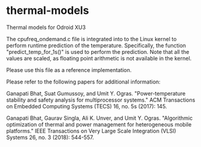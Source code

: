 # thermal-models
Thermal models for Odroid XU3

The cpufreq_ondemand.c file is integrated into to the Linux kernel to perform runtime prediction of the temperature.
Specifically, the function "predict_temp_for_1s()" is used to perform the prediction. Note that all the values are scaled, as floating point arithmetic is not available in the kernel. 

Please use this file as a reference implementation.

Please refer to the following papers for additional information:

Ganapati Bhat, Suat Gumussoy, and Umit Y. Ogras. "Power-temperature stability and safety analysis for multiprocessor systems." ACM Transactions on Embedded Computing Systems (TECS) 16, no. 5s (2017): 145.

Ganapati Bhat, Gaurav Singla, Ali K. Unver, and Umit Y. Ogras. "Algorithmic optimization of thermal and power management for heterogeneous mobile platforms." IEEE Transactions on Very Large Scale Integration (VLSI) Systems 26, no. 3 (2018): 544-557.

